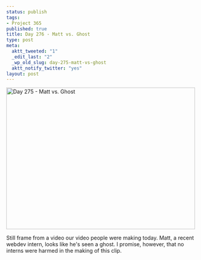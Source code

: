 ```yaml
--- 
status: publish
tags: 
- Project 365
published: true
title: Day 276 - Matt vs. Ghost
type: post
meta: 
  aktt_tweeted: "1"
  _edit_last: "2"
  _wp_old_slug: day-275-matt-vs-ghost
  aktt_notify_twitter: "yes"
layout: post
---
```

<a href="http://www.flickr.com/photos/freeed/6209495025/" title="Day 275 - Matt vs. Ghost by Fred​, on Flickr"><img src="http://farm7.static.flickr.com/6062/6209495025_32f13ccdeb.jpg" width="500" height="375" alt="Day 275 - Matt vs. Ghost"/></a>

Still frame from a video our video people were making today. Matt, a recent webdev intern, looks like he's seen a ghost. I promise, however, that no interns were harmed in the making of this clip.
